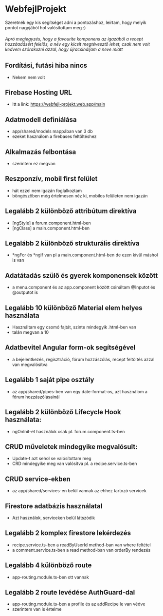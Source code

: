 # WebfejlProjekt

Szeretnék egy kis segítséget adni a pontozáshoz, leírtam, hogy melyik pontot nagyjából hol valósítottam meg :)

###### Apró megjegyzés, hogy a favourite komponens az igazából a recept hozzáadásért felelős, a név egy kicsit megtévesztő lehet, csak nem volt kedvem szórakozni azzal, hogy újracsináljam a neve miatt 

## Fordítási, futási hiba nincs
  * Nekem nem volt

## Firebase Hosting URL
  * Itt a link: https://webfejl-projekt.web.app/main

## Adatmodell definiálása
  * app/shared/models mappában van 3 db
  * ezeket használom a firebases feltöltéshez

## Alkalmazás felbontása
  * szerintem ez megvan

## Reszponzív, mobil first felület
  * hát ezzel nem igazán foglalkoztam
  * böngészőben még értelmesen néz ki, mobilos felületen nem igazán

## Legalább 2 különböző attribútum direktíva
  * [ngStyle] a forum.component.html-ben
  * [ngClass] a main.component.html-ben

## Legalább 2 különböző strukturális direktíva
  * *ngFor és *ngIf van pl a main.component.html-ben de ezen kívül máshol is van

## Adatátadás szülő és gyerek komponensek között
  * a menu.component és az app.component között csináltam @Inputot és @outputot is

## Legalább 10 különböző Material elem helyes használata
  * Használtam egy csomó fajtát, szinte mindegyik .html-ben van
  * talán megvan a 10

## Adatbevitel Angular form-ok segítségével
  * a bejelentkezés, regisztráció, fórum hozzászólás, recept feltöltés azzal van megvalósítva

## Legalább 1 saját pipe osztály
  * az app/shared/pipes-ben van egy date-format-os, azt használom a fórum hozzászólásainál

## Legalább 2 különböző Lifecycle Hook használata:
  * ngOnInit-et használok csak pl. forum.component.ts-ben

## CRUD műveletek mindegyike megvalósult:
  * Update-t azt sehol se valósítottam meg
  * CRD mindegyike meg van valósítva pl. a recipe.service.ts-ben

## CRUD service-ekben
  * az app/shared/services-en belül vannak az ehhez tartozó servicek

## Firestore adatbázis használatal
  * Azt használok, serviceken belül látszódik

## Legalább 2 komplex firestore lekérdezés
  * recipe.service.ts-ben a readByUserId method-ban van where feltétel
  * a comment.service.ts-ben a read method-ban van orderBy rendezés

## Legalább 4 különböző route
  * app-routing.module.ts-ben ott vannak

## Legalább 2 route levédése AuthGuard-dal
  * app-routing.module.ts-ben a profile és az addRecipe le van védve
  * szerintem van is értelme



